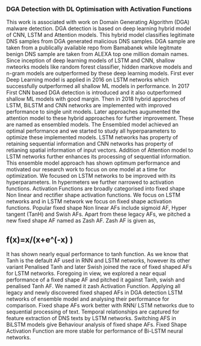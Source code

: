 ### DGA Detection with DL Optimisation with Activation Functions

This work is associated with work on Domain Generating Algorithm (DGA) malware detection. DGA detection is based on deep learning hybrid model of CNN, LSTM and Attention models. This hybrid model classifies legitimate DNS samples from DGA generated malicious DNS samples. DGA sample are taken from a publically available repo from Bamabanek while legitmate benign DNS sample are taken from ALEXA top one million domain names. Since inception of deep learning models of LSTM and CNN, shallow nwteorks models like random forest classifier, hidden markove models and n-gram models are outperformed by these deep learning models. First ever Deep Learning model is applied in 2016 on LSTM networks which successfully outperformed all shallow ML models in performance. In 2017 First CNN based DGA detection is introduced and it also outperformed shallow ML models with good margin.  Then in 2018 hybrid approches of LSTM, BiLSTM and CNN networks are implemented with improved performance to single unit models. Later approaches augumented the attention model to these hybrid approaches for further improvement. These are named as ensembled models.  The Ensembled model achieved an optimal performance and we started to study all hyperparameters to optimize these implemented models. LSTM networks has property of retaining sequential information and CNN networks has property of retianing spatial information of input vectors. Addition of Attention model to LSTM networks further enhances its processing of sequential information.
This ensemble model approach has shown optimum performance and motivated our research work to focus on one model at a time for optimization. We focused on LSTM networks to be improved with its hyperparameters. In hypermeters we further narrowed to activation functions. Activation Functions are broadly categorised into fixed shape Non linear and rectifier shape activation functions. We focus on LSTM networks and in LSTM network we focus on fixed shape activation functions. Popular fixed shape Non linear AFs include sigmoid AF, Hyper tangent (TanH) and Swish AFs.  Apart from these legacy AFs, we pitched a new fixed shape AF named as Zash AF.  Zash AF is given as,

## f(x)=x/(x+e^(-x) )

It has shown nearly equal performance to tanh function. As we know that Tanh is the default AF used in RNN and LSTM networks, however its other variant Penalised Tanh  and later Swish joined the race of fixed shaped AFs for LSTM networks. Foregoing in view, we explored a near equal performance of a fixed shape AF and pitched it against Tanh, swish and penalised Tanh AF. We named it zash Activation Function. Applying all legacy and newly discovered fixed shaped AFs in DGA detection LSTM networks of ensemble model and analysing their performance for comparison. Fixed shape AFs work better with RNN/ LSTM networks due to sequential processing of text. Temporal relationships are captured for feature extraction of DNS texts by LSTM networks. 
Switching AFS in BiLSTM models give Behaviour analysis of fixed shape AFs. Fixed Shape Activation Function are more stable for performance of Bi-LSTM neural networks.
